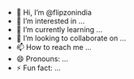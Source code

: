 - 👋 Hi, I’m @flipzonindia
- 👀 I’m interested in ...
- 🌱 I’m currently learning ...
- 💞️ I’m looking to collaborate on ...
- 📫 How to reach me ...
- 😄 Pronouns: ...
- ⚡ Fun fact: ...

<!---
flipzonindia/flipzonindia is a ✨ special ✨ repository because its `README.md` (this file) appears on your GitHub profile.
You can click the Preview link to take a look at your changes.
--->
